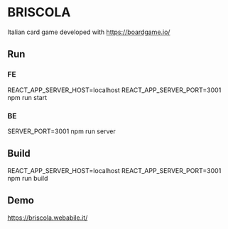 # BRISCOLA

Italian card game developed with https://boardgame.io/

## Run

### FE

REACT_APP_SERVER_HOST=localhost REACT_APP_SERVER_PORT=3001 npm run start

### BE

SERVER_PORT=3001 npm run server

## Build

REACT_APP_SERVER_HOST=localhost REACT_APP_SERVER_PORT=3001 npm run build

## Demo

https://briscola.webabile.it/

